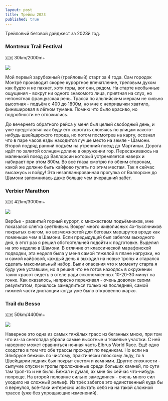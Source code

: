 ```yaml
---
layout: post
title: Трейлы 2023
published: true
---
```


Трейловый беговой дайджест за 2023й год.

### Montreux Trail Festival 
🇨🇭 30km/2000m+

![]({{site.baseurl}}/images/PXL_20230610_095616359.jpg)

Мой первый зарубежный (трейловый) старт за 4 года. Сам городок Монтрё производит скорее курортное впечатление, треловым духом как будто и не пахнет, хотя горы, вот они, рядом. На старте необычные ощущения - вокруг ни одного знакомого лица, приятная на слух, но непонятная французская речь. Трасса по альпийским меркам не сильно высотная - подъём с 400 до 1800м, но мне с непривычки хватило, финишировал в лёгком тумане. Помню что было красиво, но подробности не отложились. 

До вечернего обратного рейса у меня был целый свободный день, и уже представлял как буду его коротать слоняясь по улицам какого-нибудь швейцарского города, но потом посмотрев на карту, осознал что в паре часов езды находится лучше место на земле - Шамони. Второй подряд ранний подъём на утренний поезд до Мартиньи. Дорога идёт по залитой солнцем долине в окружении гор. Пересаживаюсь на маленький поезд до Валлорсин который устремляется наверх и набирает при этом 800м. Во все глаза смотрю по обеим сторонам, какой же должно быть кайфово гулять по этим местам. Так я сейчас высажусь и пойду! Эта незапланированная прогулка от Валлорсин до Шамони запомнилась даже больше чем вчерашний забег.

### Verbier Marathon
🇨🇭 42km/3000m+

![]({{site.baseurl}}/images/PXL_20230708_093156132.jpg)

Вербье - развитый горный курорт, с множеством подъёмников, мне показался слегка суетливым. Вокруг много живописных 4х-тысячников покрытых снегом, но возможностей для беговых маршрутов вроде как поменьше чем в Шамони.
Если предыдущий был забегом выходного дня, в этот раз я решил обстоятельней подойти к подготовке. Выделил на это неделю в Шамони. В отличие от классической марафонской подводки, эта неделя была у меня самой тяжелой в плане нагрузки, но и самой кайфовой, каждый день я выходил на новые тропы и старался сделать максимальный набор. Были опасения что к моменту старта я буду уже уставшим, но я решил что не готов находясь в окружении таких красот сидеть в отеле ради сэкономленных 10-20-30 минут на гонке. Как оказалось, напрасно переживал - очень доволен своим результатом, пришлось замедлиться только на последней, самой нижней части дистанции когда уже было откровенно жарко.

### Trail du Besso
🇨🇭 50km/4400m+

![]({{site.baseurl}}/images/PXL_20230902_090953814.jpg)

Наверное это одна из самых тяжёлых трасс из беганных мною, при том что из-за снегопада убрали самые высотные и тяжёлые участки. С ней наверное может сравниться  ночная часть Elbrus World Race. Ещё одно сходство в том что обе трассы проходят по ледникам. Но если на Эльбрусе бежишь по чистому, практически плоскому льду, то в Швейцарии ледник был покрыт снегом и камнями. Другие сложности - сыпучие спуски и тропы проложенные среди больших камней, по сути там троп-то и не было. Бежал и думал, эх мне бы сейчас что-нибудь попроще. На второй половине сильно замедлился - очень много сил уходило на сложный рельеф.
Из трёх забегов это единственный куда бы я вернулся, всё-таки интересно испытать себя на на такой сложной трассе (уже без упрощающих изменений).
